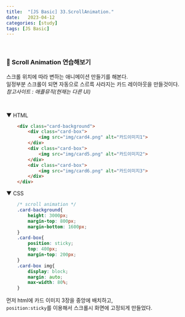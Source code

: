 ```yaml
---
title:  "[JS Basic] 33.ScrollAnimation."
date:   2023-04-12
categories: [study]
tags: [JS Basic]
---
```

<br>

### 📂 Scroll Animation 연습해보기

스크롤 위치에 따라 변하는 애니메이션 만들기를 해본다.    
일정부분 스크롤이 되면 자동으로 스르륵 사라지는 카드 레이아웃을 만들것이다.   
_참고사이트 : 애플뮤직(현재는 다른 UI)_

<br>

▼ HTML
```html
    <div class="card-background">
        <div class="card-box">
            <img src="img/card4.png" alt="카드이미지1">
        </div>
        <div class="card-box">
            <img src="img/card5.png" alt="카드이미지2">
        </div>
        <div class="card-box">
            <img src="img/card6.png" alt="카드이미지3">
        </div>
    </div>
```

▼ CSS

```css
    /* scroll animation */
    .card-background{
        height: 3000px;
        margin-top: 800px;
        margin-bottom: 1600px;
    }
    .card-box{
        position: sticky;
        top: 400px;
        margin-top: 200px;
    }
    .card-box img{
        display: block;
        margin: auto;
        max-width: 80%;
    }
```

먼저 html에 카드 이미지 3장을 중앙에 배치하고,    
`position:sticky`를 이용해서 스크롤시 화면에 고정되게 만들었다.   

<br>

